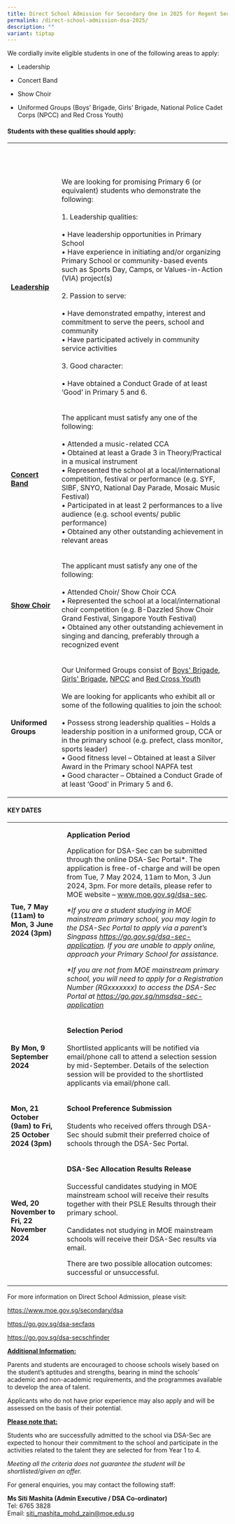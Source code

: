 ```yaml
---
title: Direct School Admission for Secondary One in 2025 for Regent Secondary School
permalink: /direct-school-admission-dsa-2025/
description: ""
variant: tiptap
---
```

<p>We cordially invite eligible students in one of the following areas to
apply:</p>
<ul data-tight="true" class="tight">
<li>
<p>Leadership</p>
</li>
<li>
<p>Concert Band</p>
</li>
<li>
<p>Show Choir</p>
</li>
<li>
<p>Uniformed Groups (Boys’ Brigade, Girls’ Brigade, National Police Cadet
Corps (NPCC) and Red Cross Youth)</p>
</li>
</ul>
<h4>Students with these qualities should apply:</h4>
<table style="minWidth: 50px">
<colgroup>
<col>
<col>
</colgroup>
<tbody>
<tr>
<th rowspan="1" colspan="1">
<p>&nbsp;</p>
</th>
<th rowspan="1" colspan="1">
<p>&nbsp;</p>
</th>
</tr>
<tr>
<td rowspan="1" colspan="1">
<p><strong><a href="https://www.regentsec.moe.edu.sg/transformational-leaders/learning-for-life-programme/community-youth-leadership/" rel="noopener noreferrer nofollow" target="_blank">Leadership</a></strong>
</p>
</td>
<td rowspan="1" colspan="1">
<p>We are looking for promising Primary 6 (or equivalent) students who demonstrate
the following:
<br>
<br>1. Leadership qualities:
<br>
<br>• Have leadership opportunities in Primary School
<br>• Have experience in initiating and/or organizing Primary School or community-based
events such as Sports Day, Camps, or Values-in-Action (VIA) project(s)
<br>
<br>2. Passion to serve:
<br>
<br>• Have demonstrated empathy, interest and commitment to serve the peers,
school and community
<br>• Have participated actively in community service activities
<br>
<br>3. Good character:
<br>
<br>• Have obtained a Conduct Grade of at least ‘Good’ in Primary 5 and 6.</p>
</td>
</tr>
<tr>
<td rowspan="1" colspan="1">
<p><strong><a href="https://www.regentsec.moe.edu.sg/co-curricular-activities/performing-arts/concert-band/" rel="noopener noreferrer nofollow" target="_blank">Concert Band</a></strong>
</p>
</td>
<td rowspan="1" colspan="1">
<p>The applicant must satisfy any one of the following:
<br>
<br>• Attended a music-related CCA
<br>• Obtained at least a Grade 3 in Theory/Practical in a musical instrument
<br>• Represented the school at a local/international competition, festival
or performance (e.g. SYF, SIBF, SNYO, National Day Parade, Mosaic Music
Festival)
<br>• Participated in at least 2 performances to a live audience (e.g. school
events/ public performance)
<br>• Obtained any other outstanding achievement in relevant areas</p>
</td>
</tr>
<tr>
<td rowspan="1" colspan="1">
<p><strong><a href="https://www.regentsec.moe.edu.sg/co-curricular-activities/performing-arts/choir/" rel="noopener noreferrer nofollow" target="_blank">Show Choir</a></strong>
</p>
</td>
<td rowspan="1" colspan="1">
<p>The applicant must satisfy any one of the following:
<br>
<br>• Attended Choir/ Show Choir CCA
<br>• Represented the school at a local/international choir competition (e.g.
B-Dazzled Show Choir Grand Festival, Singapore Youth Festival)
<br>• Obtained any other outstanding achievement in singing and dancing, preferably
through a recognized event</p>
</td>
</tr>
<tr>
<td rowspan="1" colspan="1">
<p><strong>Uniformed Groups</strong>
</p>
</td>
<td rowspan="1" colspan="1">
<p>Our Uniformed Groups consist of <a href="https://www.regentsec.moe.edu.sg/co-curricular-activities/uniformed-groups/boys-brigade/" rel="noopener noreferrer nofollow" target="_blank">Boys' Brigade</a>,
<a href="https://www.regentsec.moe.edu.sg/co-curricular-activities/uniformed-groups/girls-brigade/" rel="noopener noreferrer nofollow" target="_blank">Girls' Brigade</a>, <a href="https://www.regentsec.moe.edu.sg/co-curricular-activities/uniformed-groups/npcc/" rel="noopener noreferrer nofollow" target="_blank">NPCC</a> and
<a href="https://www.regentsec.moe.edu.sg/co-curricular-activities/uniformed-groups/red-cross-youth/" rel="noopener noreferrer nofollow" target="_blank">Red Cross Youth</a>
<br>
<br>We are looking for applicants who exhibit all or some of the following
qualities to join the school:
<br>
<br>• Possess strong leadership qualities – Holds a leadership position in
a uniformed group, CCA or in the primary school (e.g. prefect, class monitor,
sports leader)
<br>• Good fitness level – Obtained at least a Silver Award in the Primary
school NAPFA test
<br>• Good character – Obtained a Conduct Grade of at least ‘Good’ in Primary
5 and 6.</p>
</td>
</tr>
</tbody>
</table>
<h4><strong>KEY DATES</strong></h4>
<table style="minWidth: 50px">
<colgroup>
<col>
<col>
</colgroup>
<tbody>
<tr>
<td rowspan="1" colspan="1">
<p><strong>Tue, 7 May (11am) to Mon, 3 June 2024 (3pm)</strong>
</p>
</td>
<td rowspan="1" colspan="1">
<p><strong>Application Period</strong> 
<br>
</p>
<p>Application for DSA-Sec can be submitted through the online DSA-Sec Portal*.
The application is free-of-charge and will be open from Tue, 7 May 2024,
11am to Mon, 3 Jun 2024, 3pm. For more details, please refer to MOE website
– <a href="https://www.moe.gov.sg/secondary/dsa" rel="noopener noreferrer nofollow" target="_blank">www.moe.gov.sg/dsa-sec</a>.</p>
<p></p>
<p><em>*If you are a student studying in MOE mainstream primary school, you may login to the DSA-Sec Portal to apply via a parent’s Singpass <a href="https://go.gov.sg/dsa-sec-application" rel="noopener noreferrer nofollow" target="_blank">https://go.gov.sg/dsa-sec-application</a>. If you are unable to apply online, approach your Primary School for assistance.</em> 
<br>
</p>
<p><em>*If you are not from MOE mainstream primary school, you will need to apply for a Registration Number (RGxxxxxxx) to access the DSA-Sec Portal at&nbsp;<a href="https://go.gov.sg/nmsdsa-sec-application" rel="noopener noreferrer nofollow" target="_blank">https://go.gov.sg/nmsdsa-sec-application</a></em>
</p>
</td>
</tr>
<tr>
<td rowspan="1" colspan="1">
<p><strong>By Mon, 9 September 2024</strong>
</p>
</td>
<td rowspan="1" colspan="1">
<p><strong>Selection Period</strong> 
<br>
<br>Shortlisted applicants will be notified via email/phone call to attend
a selection session by mid-September. Details of the selection session
will be provided to the shortlisted applicants via email/phone call.</p>
</td>
</tr>
<tr>
<td rowspan="1" colspan="1">
<p><strong>Mon, 21 October (9am) to Fri, 25 October 2024 (3pm)</strong>
</p>
</td>
<td rowspan="1" colspan="1">
<p><strong>School Preference Submission</strong> 
<br>
<br>Students who received offers through DSA-Sec should submit their preferred
choice of schools through the DSA-Sec Portal.</p>
</td>
</tr>
<tr>
<td rowspan="1" colspan="1">
<p><strong>Wed, 20 November to Fri, 22 November 2024</strong>
</p>
</td>
<td rowspan="1" colspan="1">
<p><strong>DSA-Sec Allocation Results Release</strong> 
<br>
<br>Successful candidates studying in MOE mainstream school will receive their
results together with their PSLE Results through their primary school.
<br>
<br>Candidates not studying in MOE mainstream schools will receive their DSA-Sec
results via email.</p>
<p></p>
<p>There are two possible allocation outcomes: successful or unsuccessful.</p>
</td>
</tr>
</tbody>
</table>
<p>For more information on Direct School Admission, please visit:</p>
<p><a href="https://www.moe.gov.sg/secondary/dsa" rel="noopener noreferrer nofollow" target="_blank">https://www.moe.gov.sg/secondary/dsa</a>
</p>
<p><a href="https://go.gov.sg/dsa-secfaqs" rel="noopener noreferrer nofollow" target="_blank">https://go.gov.sg/dsa-secfaqs</a>
</p>
<p><a href="https://go.gov.sg/dsa-secschfinder" rel="noopener noreferrer nofollow" target="_blank">https://go.gov.sg/dsa-secschfinder</a>
</p>
<p></p>
<p><strong><u>Additional Information:</u></strong>
</p>
<p>Parents and students are encouraged to choose schools wisely based on
the student’s aptitudes and strengths, bearing in mind the schools’ academic
and non-academic requirements, and the programmes available to develop
the area of talent.</p>
<p></p>
<p>Applicants who do not have prior experience may also apply and will be
assessed on the basis of their potential.</p>
<p></p>
<p><strong><u>Please note that:</u></strong>
</p>
<p>Students who are successfully admitted to the school via DSA-Sec are expected
to honour their commitment to the school and participate in the activities
related to the talent they are selected for from Year 1 to 4.</p>
<p></p>
<p><em>Meeting all the criteria does not guarantee the student will be shortlisted/given an offer.</em>
</p>
<p></p>
<p>For general enquiries, you may contact the following staff:</p>
<p><strong>Ms Siti Mashita (Admin Executive / DSA Co-ordinator)</strong> 
<br>Tel: 6765 3828
<br>Email: <a href="mailto:siti_mashita_mohd_zain@moe.edu.sg" rel="noopener noreferrer nofollow" target="_blank">siti_mashita_mohd_zain@moe.edu.sg</a>
</p>
